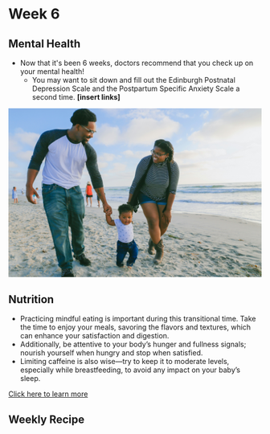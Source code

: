 # Week 6
## Mental Health
- Now that it's been 6 weeks, doctors recommend that you check up on your mental health!
  - You may want to sit down and fill out the Edinburgh Postnatal Depression Scale and the Postpartum Specific Anxiety Scale a second time. **[insert links]**

![Family walking on a beach](/markdown/weeks/images/lawrence-crayton-family-on-beach.jpg)

## Nutrition
- Practicing mindful eating is important during this transitional time. Take the time to enjoy your meals, savoring the flavors and textures, which can enhance your satisfaction and digestion. 
- Additionally, be attentive to your body’s hunger and fullness signals; nourish yourself when hungry and stop when satisfied. 
- Limiting caffeine is also wise—try to keep it to moderate levels, especially while breastfeeding, to avoid any impact on your baby’s sleep.

[Click here to learn more](https://www.mayoclinic.org/healthy-lifestyle/infant-and-toddler-health/in-depth/breastfeeding-nutrition/art-20046912)

## Weekly Recipe
